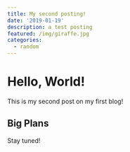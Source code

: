 ```yaml
---
title: My second posting!
date: '2019-01-19'
description: a test posting
featured: /img/giraffe.jpg
categories:
  - random
---
```

# Hello, World!

This is my second post on my first blog!

## Big Plans

Stay tuned!
